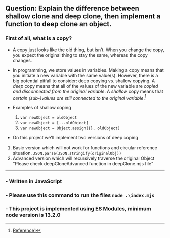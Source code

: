 ## Question: Explain the difference between shallow clone and deep clone, then implement a function to deep clone an object.

### First of all, what is a copy?

- A copy just looks like the old thing, but isn’t. When you change the copy, you expect the original thing to stay the same, whereas the copy changes.

- In programming, we store values in variables. Making a copy means that you initiate a new variable with the same value(s). However, there is a big potential pitfall to consider: deep copying vs. shallow copying. A _deep_ copy means that all of the values of the new variable are _copied and disconnected from the original variable_. A _shallow_ copy means that _certain (sub-)values are still connected to the original variable_.[^1]

- Examples of shallow coping

  1. `var newObject = oldObject`
  2. `var newObject = [...oldObject]`
  3. `var newObject = Object.assign({}, oldObject)`

- On this project we'll implement two versions of deep coping

1.  Basic version which will not work for functions and circular reference situation. `JSON.parse(JSON.stringify(originalObj))`
2.  Advanced version which will recursively traverse the original Object "Please check deepCloneAdvanced function in deepClone.mjs file"

---

### - Written in JavaScript

### - Please use this command to run the files `node .\index.mjs`

### - This project is implemented using [ES Modules](https://developer.mozilla.org/en-US/docs/Web/JavaScript/Guide/Modules), minimum node version is 13.2.0

[^1]: [Reference1](https://www.freecodecamp.org/news/copying-stuff-in-javascript-how-to-differentiate-between-deep-and-shallow-copies-b6d8c1ef09cd/)
[^2]: [Reference2](https://javascript.plainenglish.io/write-a-better-deep-clone-function-in-javascript-d0e798e5f550)
